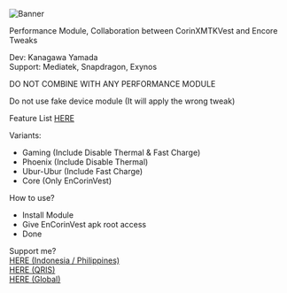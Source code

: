 ![Banner](https://github.com/user-attachments/assets/45d660bf-c534-49d8-bbed-77b3692236e7)

Performance Module, Collaboration between CorinXMTKVest and Encore Tweaks

Dev: Kanagawa Yamada <br />
Support: Mediatek, Snapdragon, Exynos <br />

DO NOT COMBINE WITH ANY PERFORMANCE MODULE

Do not use fake device module (It will apply the wrong tweak)

Feature List [HERE](https://github.com/LoggingNewMemory/EnCorinVest/blob/main/Feature.md)

Variants:
- Gaming (Include Disable Thermal & Fast Charge)
- Phoenix (Include Disable Thermal)
- Ubur-Ubur (Include Fast Charge)
- Core (Only EnCorinVest)

How to use? 
- Install Module
- Give EnCorinVest apk root access 
- Done

Support me? <br />
[HERE (Indonesia / Philippines)](https://saweria.co/kanagawayamada) <br />
[HERE (QRIS)](https://t.me/KLAGen2/86) <br />
[HERE (Global)](https://sociabuzz.com/kanagawa_yamada/tribe)
